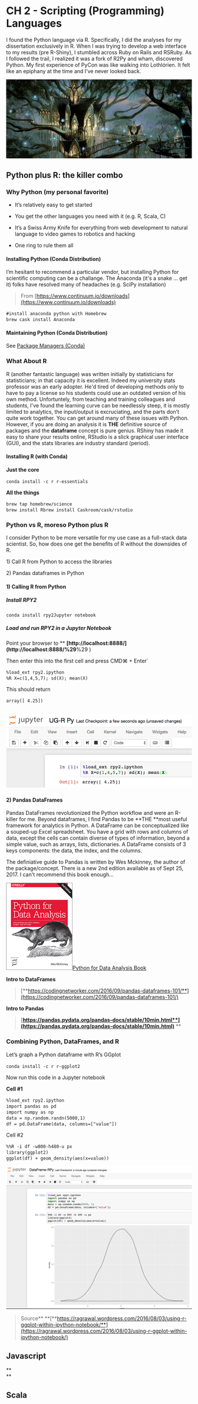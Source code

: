 # CH 2 - **Scripting \(Programming\) Languages**

I found the Python language via R. Specifically, I did the analyses for my dissertation exclusively in R. When I was trying to develop a web interface to my results \(pre R-Shiny\), I stumbled across Ruby on Rails and RSRuby. As I followed the trail, I realized it was a fork of R2Py and wham, discovered Python. My first experience of PyCon was like walking into Lothlórien. It felt like an epiphany at the time and I’ve never looked back.

![](/assets/image1.png)

## Python plus R: the killer combo

### **Why Python \(my personal favorite\)**

* It’s relatively easy to get started

* You get the other languages you need with it \(e.g. R, Scala, C\)

* It’s a Swiss Army Knife for everything from web development to natural language to video games to robotics and hacking

* One ring to rule them all

#### Installing Python \(Conda Distribution\)

I’m hesitant to recommend a particular vendor, but installing Python for scientific computing can be a challange. The Anaconda \(it's a snake ... get it\) folks have resolved many of headaches \(e.g. SciPy installation\)

> From [https://www.continuum.io/downloads](https://www.continuum.io/downloads)

```
#install anaconda python with Homebrew
brew cask install Anaconda
```

#### Maintaining Python \(Conda Distribution\)

See [Package Managers \(Conda\)](/ch1-package-managers.md)

### **What About R**

R \(another fantastic language\) was written initially by statisticians for statisticians; in that capacity it is excellent. Indeed my university stats professor was an early adopter. He'd tired of developing methods only to have to pay a license so his students could use an outdated version of his own method. Unfortuntely, from teaching and training colleagues and students, I've found the learning curve can be needlessly steep, it is mostly limited to analytics, the input/output is excruciating, and  the parts don’t quite work together. You can get around many of these issues with Python. However, if you are doing an analysis it is **THE** definitive source of packages and the **dataframe** concept is pure genius. RShiny has made it easy to share your results online, RStudio is a slick graphical user interface \(GUI\), and the stats libraries are industry standard \(period\).

#### **Installing R \(with Conda\)**

**Just the core**

`conda install -c r r-essentials`

**All the things**

```
brew tap homebrew/science
brew install Rbrew install Caskroom/cask/rstudio
```

### **Python vs R, moreso Python plus R**

I consider Python to be more versatile for my use case as a full-stack data scientist. So, how does one get the benefits of R without the downsides of R.

1\) Call R from Python to access the libraries

2\) Pandas dataframes in Python



#### 1\) **Calling R from Python**

##### Install RPY2

```
conda install rpy2Jupyter notebook
```



##### Load and run RPY2 i**n a Jupyter Notebook**

Point your browser to ** **[http://localhost:8888/](http://localhost:8888/%29**%29 \)

Then enter this into the first cell and press CMD⌘ + Enter\`

```
%load_ext rpy2.ipython
%R X=c(1,4,5,7); sd(X); mean(X)
```

This should return

```
array([ 4.25])
```

## ![](/assets/image9.png)

#### 2\) **Pandas DataFrames**

Pandas DataFrames revolutionized the Python workflow and were an R-killer for me. Beyond dataframes, I find Pandas to be **THE **most useful framework for analytics in Python. A DataFrame can be conceptualized like a souped-up Excel spreadsheet. You have a grid with rows and columns of data, except the cells can contain diverse of types of information, beyond a simple value, such as arrays, lists, dictionaries. A DataFrame consists of 3 keys components: the data, the index, and the columns.

The definiative guide to Pandas is written by Wes Mckinney, the author of the package/concept. There is a new 2nd edition available as of Sept 25, 2017. I can't recommend this book enough...

![](/assets/pandas.png)[Python for Data Analysis Book](http://wesmckinney.com/pages/book.html)

**Intro to DataFrames**

> [**https://codingnetworker.com/2016/09/pandas-dataframes-101/**](https://codingnetworker.com/2016/09/pandas-dataframes-101/)

**Intro to Pandas**

> [**https://pandas.pydata.org/pandas-docs/stable/10min.html**](https://pandas.pydata.org/pandas-docs/stable/10min.html)**                      **

### Combining Python, DataFrames, and R

Let’s graph a Python dataframe with R’s GGplot

`conda install -c r r-ggplot2`

Now run this code in a Jupyter notebook

**Cell \#1**

```
%load_ext rpy2.ipython
import pandas as pd
import numpy as np
data = np.random.randn(5000,1)
df = pd.DataFrame(data, columns=["value"])
```

Cell \#2

```
%%R -i df -w800-h480-u px
library(ggplot2)
ggplot(df) + geom_density(aes(x=value))
```

![](/assets/image11.png)

> Source** **[**https://ragrawal.wordpress.com/2016/08/03/using-r-ggplot-within-ipython-notebook/**](https://ragrawal.wordpress.com/2016/08/03/using-r-ggplot-within-ipython-notebook/)

## **Javascript**

**                        
**

## **Scala**



